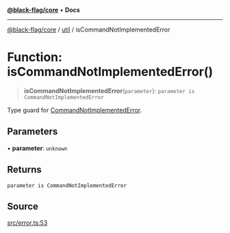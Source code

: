 [**@black-flag/core**](../../README.md) • **Docs**

***

[@black-flag/core](../../README.md) / [util](../README.md) / isCommandNotImplementedError

# Function: isCommandNotImplementedError()

> **isCommandNotImplementedError**(`parameter`): `parameter is CommandNotImplementedError`

Type guard for [CommandNotImplementedError](../classes/CommandNotImplementedError.md).

## Parameters

• **parameter**: `unknown`

## Returns

`parameter is CommandNotImplementedError`

## Source

[src/error.ts:53](https://github.com/Xunnamius/black-flag/blob/d4a156f70283118824ee7289456277508954660f/src/error.ts#L53)
